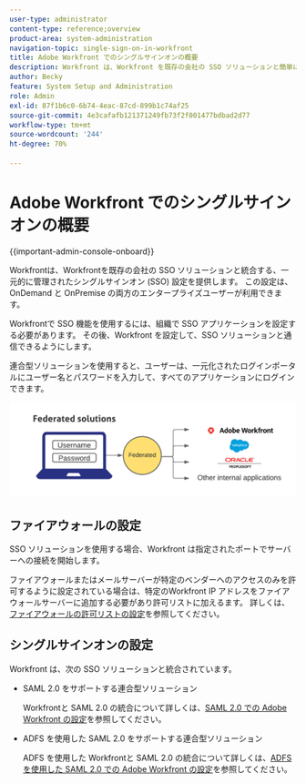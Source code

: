 ```yaml
---
user-type: administrator
content-type: reference;overview
product-area: system-administration
navigation-topic: single-sign-on-in-workfront
title: Adobe Workfront でのシングルサインオンの概要
description: Workfront は、Workfront を既存の会社の SSO ソリューションと簡単に統合できる、一元的に管理されたシングルサインオン（SSO）設定を提供します。この設定は、簡単に設定および管理でき、OnDemand と OnPremise の両方のエンタープライズユーザーが利用できます。
author: Becky
feature: System Setup and Administration
role: Admin
exl-id: 87f1b6c0-6b74-4eac-87cd-899b1c74af25
source-git-commit: 4e3cafafb121371249fb73f2f001477bdbad2d77
workflow-type: tm+mt
source-wordcount: '244'
ht-degree: 70%

---
```


# Adobe Workfront でのシングルサインオンの概要

<!--Audited: 12/2023-->

{{important-admin-console-onboard}}


Workfrontは、Workfrontを既存の会社の SSO ソリューションと統合する、一元的に管理されたシングルサインオン (SSO) 設定を提供します。 この設定は、OnDemand と OnPremise の両方のエンタープライズユーザーが利用できます。

Workfrontで SSO 機能を使用するには、組織で SSO アプリケーションを設定する必要があります。 その後、Workfront を設定して、SSO ソリューションと通信できるようにします。

連合型ソリューションを使用すると、ユーザーは、一元化されたログインポータルにユーザー名とパスワードを入力して、すべてのアプリケーションにログインできます。

![](assets/overview-sso-wf-fed-only.png)


## ファイアウォールの設定

SSO ソリューションを使用する場合、Workfront は指定されたポートでサーバーへの接続を開始します。

ファイアウォールまたはメールサーバーが特定のベンダーへのアクセスのみを許可するように設定されている場合は、特定のWorkfront IP アドレスをファイアウォールサーバーに追加する必要があり許可リストに加えるます。 詳しくは、[ファイアウォールの許可リストの設定](../../../administration-and-setup/get-started-wf-administration/configure-your-firewall.md)を参照してください。

## シングルサインオンの設定

Workfront は、次の SSO ソリューションと統合されています。

* SAML 2.0 をサポートする連合型ソリューション

  Workfrontと SAML 2.0 の統合について詳しくは、[SAML 2.0 での Adobe Workfront の設定](../../../administration-and-setup/add-users/single-sign-on/configure-workfront-saml-2.md)を参照してください。

* ADFS を使用した SAML 2.0 をサポートする連合型ソリューション

  ADFS を使用した Workfrontと SAML 2.0 の統合について詳しくは、[ADFS を使用した SAML 2.0 での Adobe Workfront の設定](../../../administration-and-setup/add-users/single-sign-on/configure-workfront-saml-2-adfs.md)を参照してください。
